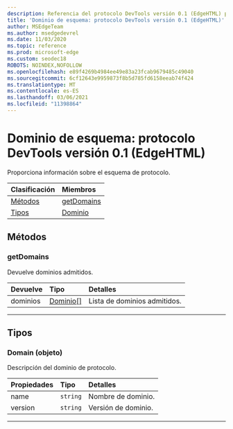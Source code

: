 ```yaml
---
description: Referencia del protocolo DevTools versión 0.1 (EdgeHTML) para el dominio de esquema. Proporciona información sobre el esquema de protocolo.
title: 'Dominio de esquema: protocolo DevTools versión 0.1 (EdgeHTML)'
author: MSEdgeTeam
ms.author: msedgedevrel
ms.date: 11/03/2020
ms.topic: reference
ms.prod: microsoft-edge
ms.custom: seodec18
ROBOTS: NOINDEX,NOFOLLOW
ms.openlocfilehash: e89f4269b4984ee49e83a23fcab9679485c49040
ms.sourcegitcommit: 6cf12643e9959873f8b5d785fd6158eeab74f424
ms.translationtype: MT
ms.contentlocale: es-ES
ms.lasthandoff: 03/06/2021
ms.locfileid: "11398864"
---
```

# <a name="schema-domain---devtools-protocol-version-01-edgehtml"></a>Dominio de esquema: protocolo DevTools versión 0.1 (EdgeHTML)  

Proporciona información sobre el esquema de protocolo.  

| Clasificación | Miembros |  
|:--- |:--- |  
| [Métodos](#methods) | [getDomains](#getdomains) |  
| [Tipos](#types) | [Dominio](#domain) |  

## <a name="methods"></a>Métodos  

### <a name="getdomains"></a>getDomains  

Devuelve dominios admitidos.  

| Devuelve | Tipo | Detalles |  
|:--- |:--- |:--- |  
| dominios | [Dominio[]](#domain) | Lista de dominios admitidos. |  

---  

## <a name="types"></a>Tipos  

### <a name="domain-object"></a>Domain (objeto)  

<a name="domain"></a>  

Descripción del dominio de protocolo.  

| Propiedades | Tipo | Detalles |  
|:--- |:--- |:--- |  
| name | `string` | Nombre de dominio. |  
| version | `string` | Versión de dominio. |  

---  

